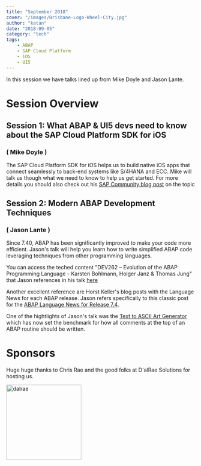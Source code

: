 ```yaml
---
title: "September 2018"
cover: "/images/Brisbane-Logo-Wheel-City.jpg"
author: "katan"
date: "2018-09-05"
category: "tech"
tags:
    - ABAP
    - SAP Cloud Platform
    - iOS
    - UI5
---
```

In this session we have talks lined up from Mike Doyle and Jason Lante. 

# Session Overview

## Session 1: What ABAP & UI5 devs need to know about the SAP Cloud Platform SDK for iOS
### ( Mike Doyle )
The SAP Cloud Platform SDK for iOS helps us to build native iOS apps that connect seamlessly to back-end systems like S/4HANA and ECC. Mike will
talk us though what we need to know to help us get started.  For more details you should also check out his [SAP Community blog post](https://blogs.sap.com/2018/08/09/sdk-for-ios-your-quick-start-guide/) on the topic


## Session 2: Modern ABAP Development Techniques
### ( Jason Lante )
Since 7.40, ABAP has been significantly improved to make your code more efficient. Jason's talk will help you learn how to write simplified ABAP code leveraging techniques from other programming languages.

You can access the teched content "DEV262 – Evolution of the ABAP Programming Language - Karsten Bohlmann, Holger Janz & Thomas Jung" that Jason references in his talk <a href="/docs/2018-09-05/E3_Presentation_Evolution_of_the_ABAP_Programming_Language.pdf" download>here</a>

Another excellent reference are Horst Keller's blog posts with the Language News for each ABAP release.  Jason refers specifically to this classic post for the [ABAP Language News for Release 7.4](https://blogs.sap.com/2013/07/22/abap-news-for-release-740/). 

One of the hightlights of Jason's talk was the [Text to ASCII Art Generator](http://patorjk.com/software/taag/) which has now set the benchmark for how all comments at the top of an ABAP routine should be written.

# Sponsors
Huge huge thanks to Chris Rae and the good folks at D'alRae Solutions for hosting us.

<img src="/images/sponsor logos/dalrae logo.png" alt="dalrae" width="200"/>

